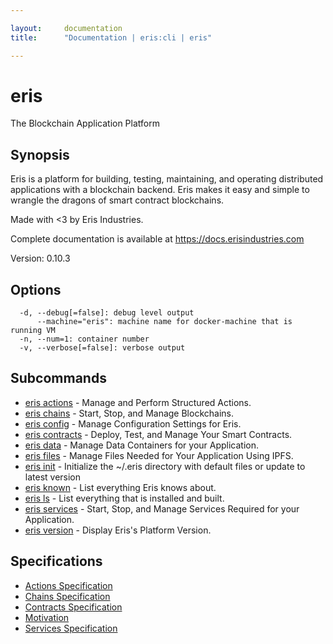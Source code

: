 ```yaml
---

layout:     documentation
title:      "Documentation | eris:cli | eris"

---
```


# eris

The Blockchain Application Platform

## Synopsis

Eris is a platform for building, testing, maintaining, and operating
distributed applications with a blockchain backend. Eris makes it easy
and simple to wrangle the dragons of smart contract blockchains.

Made with <3 by Eris Industries.

Complete documentation is available at https://docs.erisindustries.com

Version:
  0.10.3

## Options

```
  -d, --debug[=false]: debug level output
      --machine="eris": machine name for docker-machine that is running VM
  -n, --num=1: container number
  -v, --verbose[=false]: verbose output
```

## Subcommands

* [eris actions](https://docs.erisindustries.com/documentation/eris-cli/0.10.3/eris_actions/)	 - Manage and Perform Structured Actions.
* [eris chains](https://docs.erisindustries.com/documentation/eris-cli/0.10.3/eris_chains/)	 - Start, Stop, and Manage Blockchains.
* [eris config](https://docs.erisindustries.com/documentation/eris-cli/0.10.3/eris_config/)	 - Manage Configuration Settings for Eris.
* [eris contracts](https://docs.erisindustries.com/documentation/eris-cli/0.10.3/eris_contracts/)	 - Deploy, Test, and Manage Your Smart Contracts.
* [eris data](https://docs.erisindustries.com/documentation/eris-cli/0.10.3/eris_data/)	 - Manage Data Containers for your Application.
* [eris files](https://docs.erisindustries.com/documentation/eris-cli/0.10.3/eris_files/)	 - Manage Files Needed for Your Application Using IPFS.
* [eris init](https://docs.erisindustries.com/documentation/eris-cli/0.10.3/eris_init/)	 - Initialize the ~/.eris directory with default files or update to latest version
* [eris known](https://docs.erisindustries.com/documentation/eris-cli/0.10.3/eris_known/)	 - List everything Eris knows about.
* [eris ls](https://docs.erisindustries.com/documentation/eris-cli/0.10.3/eris_ls/)	 - List everything that is installed and built.
* [eris services](https://docs.erisindustries.com/documentation/eris-cli/0.10.3/eris_services/)	 - Start, Stop, and Manage Services Required for your Application.
* [eris version](https://docs.erisindustries.com/documentation/eris-cli/0.10.3/eris_version/)	 - Display Eris's Platform Version.

## Specifications

* [Actions Specification](https://docs.erisindustries.com/documentation/eris-cli/0.10.3/actions_specification/)
* [Chains Specification](https://docs.erisindustries.com/documentation/eris-cli/0.10.3/chains_specification/)
* [Contracts Specification](https://docs.erisindustries.com/documentation/eris-cli/0.10.3/contracts_specification/)
* [Motivation](https://docs.erisindustries.com/documentation/eris-cli/0.10.3/motivation/)
* [Services Specification](https://docs.erisindustries.com/documentation/eris-cli/0.10.3/services_specification/)

